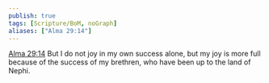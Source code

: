 ```yaml
---
publish: true
tags: [Scripture/BoM, noGraph]
aliases: ["Alma 29:14"]
---
```

[Alma 29:14](https://churchofjesuschrist.org/study/scriptures/bofm/alma/29?lang=eng&id=p14#p14) But I do not joy in my own success alone, but my joy is more full because of the success of my brethren, who have been up to the land of Nephi.
